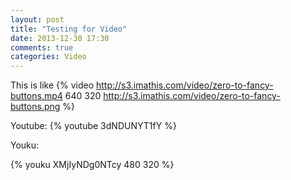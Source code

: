 ```yaml
---
layout: post
title: "Testing for Video"
date: 2013-12-30 17:30
comments: true
categories: Video
---
```

This is like
{% video http://s3.imathis.com/video/zero-to-fancy-buttons.mp4 640 320 http://s3.imathis.com/video/zero-to-fancy-buttons.png %}

Youtube:
{% youtube 3dNDUNYT1fY %}

Youku:

{% youku XMjIyNDg0NTcy 480 320 %}
